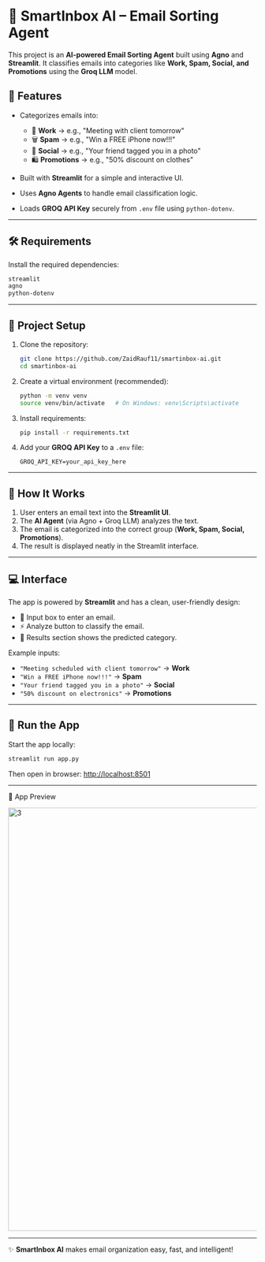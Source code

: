 # 📧 SmartInbox AI – Email Sorting Agent

This project is an **AI-powered Email Sorting Agent** built using **Agno** and **Streamlit**.
It classifies emails into categories like **Work, Spam, Social, and Promotions** using the **Groq LLM** model.

## 🚀 Features

* Categorizes emails into:

  * 📂 **Work** → e.g., "Meeting with client tomorrow"
  * 🗑 **Spam** → e.g., "Win a FREE iPhone now!!!"
  * 👥 **Social** → e.g., "Your friend tagged you in a photo"
  * 🛍 **Promotions** → e.g., "50% discount on clothes"
* Built with **Streamlit** for a simple and interactive UI.
* Uses **Agno Agents** to handle email classification logic.
* Loads **GROQ API Key** securely from `.env` file using `python-dotenv`.

---

## 🛠 Requirements

Install the required dependencies:

```txt
streamlit
agno
python-dotenv
```

---

## 📂 Project Setup

1. Clone the repository:

   ```bash
   git clone https://github.com/ZaidRauf11/smartinbox-ai.git
   cd smartinbox-ai
   ```

2. Create a virtual environment (recommended):

   ```bash
   python -m venv venv
   source venv/bin/activate   # On Windows: venv\Scripts\activate
   ```

3. Install requirements:

   ```bash
   pip install -r requirements.txt
   ```

4. Add your **GROQ API Key** to a `.env` file:

   ```
   GROQ_API_KEY=your_api_key_here
   ```

---

## 🎯 How It Works

1. User enters an email text into the **Streamlit UI**.
2. The **AI Agent** (via Agno + Groq LLM) analyzes the text.
3. The email is categorized into the correct group (**Work, Spam, Social, Promotions**).
4. The result is displayed neatly in the Streamlit interface.

---

## 💻 Interface

The app is powered by **Streamlit** and has a clean, user-friendly design:

* 📩 Input box to enter an email.
* ⚡ Analyze button to classify the email.
* 📄 Results section shows the predicted category.

Example inputs:

* `"Meeting scheduled with client tomorrow"` → **Work**
* `"Win a FREE iPhone now!!!"` → **Spam**
* `"Your friend tagged you in a photo"` → **Social**
* `"50% discount on electronics"` → **Promotions**

---

## 📌 Run the App

Start the app locally:

```bash
streamlit run app.py
```

Then open in browser: [http://localhost:8501](http://localhost:8501)

---

📸 App Preview

<img width="846" height="859" alt="3" src="https://github.com/user-attachments/assets/09bcda1d-371f-4036-ad67-a40430d15f65" />

---

✨ **SmartInbox AI** makes email organization easy, fast, and intelligent!

